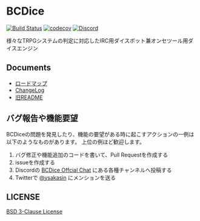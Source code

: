 # BCDice

[![Build Status](https://travis-ci.org/bcdice/BCDice.svg?branch=master)](https://travis-ci.org/bcdice/BCDice)
[![codecov](https://codecov.io/gh/bcdice/BCDice/branch/master/graph/badge.svg)](https://codecov.io/gh/bcdice/BCDice)
[![Discord](https://img.shields.io/discord/597133335243784192.svg?color=7289DA&logo=discord&logoColor=fff)][invite discord]

様々なTRPGシステムの判定に対応したIRC用ダイスボット兼オンセツール用ダイスエンジン

## Documents

- [ロードマップ](ROADMAP.md)
- [ChangeLog](CHANGELOG.md)
- [旧README](docs/README.txt)

## バグ報告や機能要望

BCDiceの問題を発見したり、機能の要望がある時に起こすアクションの一例は以下のようなものがあります。
上位の例ほど歓迎します。

1. バグ修正や機能追加のコードを書いて、Pull Requestを作成する
2. issueを作成する
3. Discordの [BCDice Offcial Chat][invite discord] にある各種チャンネルへ投稿する
4. Twitterで [@ysakasin](https://twitter.com/ysakasin) にメンションを送る

## LICENSE

[BSD 3-Clause License](LICENSE)


[invite discord]:https://discord.gg/x5MMKWA
